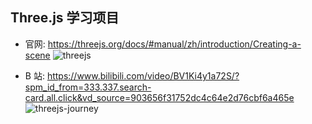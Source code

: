 ## Three.js 学习项目

- 官网: https://threejs.org/docs/#manual/zh/introduction/Creating-a-scene
  ![threejs](https://p.ipic.vip/jhf3xw.png)

- B 站: https://www.bilibili.com/video/BV1Ki4y1a72S/?spm_id_from=333.337.search-card.all.click&vd_source=903656f31752dc4c64e2d76cbf6a465e
  ![threejs-journey](https://p.ipic.vip/9cr5d9.png)
